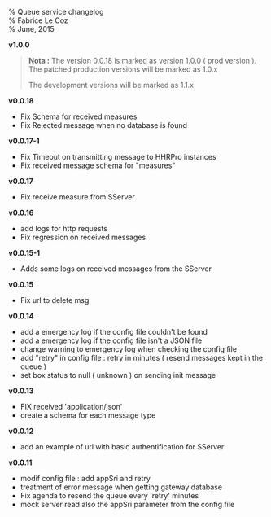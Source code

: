 % Queue service changelog  
% Fabrice Le Coz  
% June, 2015

__v1.0.0__

>__Nota :__  The version 0.0.18 is marked as version 1.0.0 ( prod version ).  
> The patched production versions  will be marked as 1.0.x
>
> The development versions will be marked as 1.1.x

__v0.0.18__

  - Fix Schema for received measures
  - Fix Rejected message when no database is found
  
__v0.0.17-1__

  - Fix Timeout on transmitting message to HHRPro instances
  - Fix received message schema for "measures"

__v0.0.17__

  - Fix receive measure from SServer
  
__v0.0.16__

  - add logs for http requests
  - Fix regression on received messages

__v0.0.15-1__

  - Adds some logs on received messages from the SServer
  
__v0.0.15__

  - Fix url to delete msg

__v0.0.14__

  - add a emergency log if the config file couldn't be found
  - add a emergency log if the config file isn't a JSON file
  - change warning to emergency log when checking the config file
  - add "retry" in config file : retry in minutes ( resend messages kept in the queue )
  - set box status to null ( unknown ) on sending init message
  
__v0.0.13__

  - FIX received 'application/json'
  - create a schema for each message type
  
__v0.0.12__

  - add an example of url with basic authentification for SServer
  
__v0.0.11__

  - modif config file : add appSri and retry
  - treatment of error message when getting gateway database
  - Fix agenda to resend the queue every 'retry' minutes
  - mock server read also the appSri parameter from the config file
